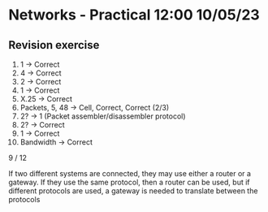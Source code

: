 # Networks - Practical 12:00 10/05/23

## Revision exercise

1. 1 -> Correct
2. 4 -> Correct
3. 2 -> Correct
4. 1 -> Correct
5. X.25 -> Correct
6. Packets, 5, 48 -> Cell, Correct, Correct (2/3)
7. 2? -> 1 (Packet assembler/disassembler protocol)
8. 2? -> Correct
9. 1 -> Correct
10. Bandwidth -> Correct

9 / 12

If two different systems are connected, they may use either a router or a gateway. If they use the same protocol, then a router can be used, but if different protocols are used, a gateway is needed to translate between the protocols